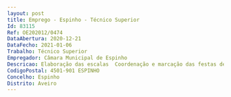 ```yaml
--- 
layout: post
title: Emprego - Espinho - Técnico Superior
Id: 83115
Ref: OE202012/0474
DataAbertura: 2020-12-21
DataFecho: 2021-01-06
Trabalho: Técnico Superior
Empregador: Câmara Municipal de Espinho
Descricao: Elaboração das escalas  Coordenação e marcação das festas de aniversário  Marcação e acompanhamento das visitas de estudo  Recolha e conferencia as receitas diárias da bilheteira e bar  Supervisão dos serviços de limpeza, bar e receção  Organização dos espaços do Centro  Apoio na realização de eventos e congressos  Apoio a` receção e ao Bar 
CodigoPostal: 4501-901 ESPINHO
Concelho: Espinho
Distrito: Aveiro
--- 
```

